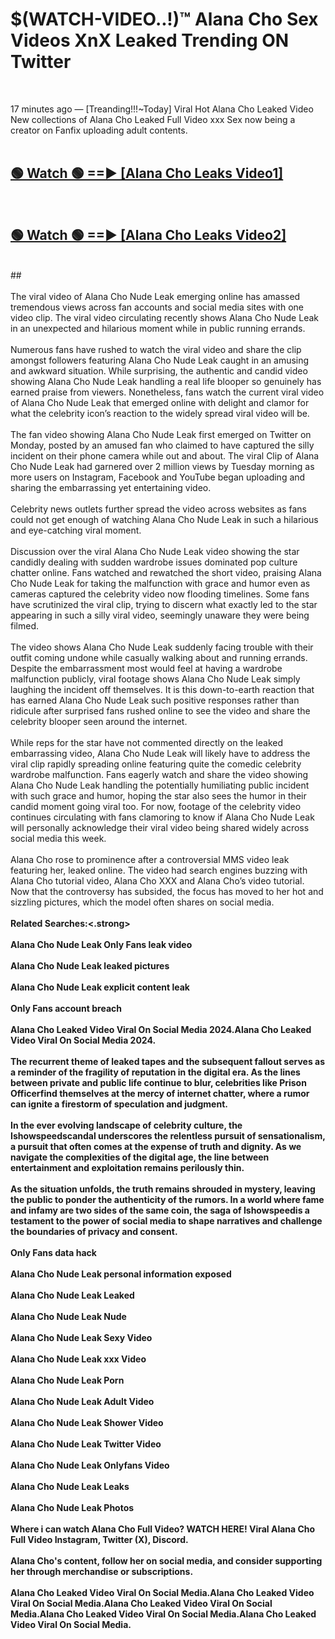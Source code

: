 # $(WATCH-VIDEO..!)™ Alana Cho Sex Videos XnX Leaked Trending ON Twitter<br>
<br>

17 minutes ago — [Treanding!!!~Today] Viral Hot Alana Cho Leaked Video New collections of Alana Cho Leaked Full Video xxx Sex now being a creator on Fanfix uploading adult contents.
<br>
 <br>

##  <a href="https://best2vid.blogspot.com?title=Alana_Cho">🟢 Watch 🟢 ==► [Alana Cho Leaks Video1]</a><br>
  <br>

##  <a href="https://best2vid.blogspot.com?title=Alana_Cho">🟢 Watch 🟢 ==► [Alana Cho Leaks Video2]</a><br>
  <br>
  ##
  <br>
  <br>
The viral video of Alana Cho Nude Leak emerging online has amassed tremendous views across fan accounts and social media sites with one video clip. The viral video circulating recently shows Alana Cho Nude Leak in an unexpected and hilarious moment while in public running errands.
<br><br>
Numerous fans have rushed to watch the viral video and share the clip amongst followers featuring Alana Cho Nude Leak caught in an amusing and awkward situation. While surprising, the authentic and candid video showing Alana Cho Nude Leak handling a real life blooper so genuinely has earned praise from viewers. Nonetheless, fans watch the current viral video of Alana Cho Nude Leak that emerged online with delight and clamor for what the celebrity icon’s reaction to the widely spread viral video will be.
<br><br>
The fan video showing Alana Cho Nude Leak first emerged on Twitter on Monday, posted by an amused fan who claimed to have captured the silly incident on their phone camera while out and about. The viral Clip of Alana Cho Nude Leak had garnered over 2 million views by Tuesday morning as more users on Instagram, Facebook and YouTube began uploading and sharing the embarrassing yet entertaining video.
<br><br>
Celebrity news outlets further spread the video across websites as fans could not get enough of watching Alana Cho Nude Leak in such a hilarious and eye-catching viral moment.
<br><br>
Discussion over the viral Alana Cho Nude Leak video showing the star candidly dealing with sudden wardrobe issues dominated pop culture chatter online. Fans watched and rewatched the short video, praising Alana Cho Nude Leak for taking the malfunction with grace and humor even as cameras captured the celebrity video now flooding timelines. Some fans have scrutinized the viral clip, trying to discern what exactly led to the star appearing in such a silly viral video, seemingly unaware they were being filmed.
<br><br>
The video shows Alana Cho Nude Leak suddenly facing trouble with their outfit coming undone while casually walking about and running errands. Despite the embarrassment most would feel at having a wardrobe malfunction publicly, viral footage shows Alana Cho Nude Leak simply laughing the incident off themselves. It is this down-to-earth reaction that has earned Alana Cho Nude Leak such positive responses rather than ridicule after surprised fans rushed online to see the video and share the celebrity blooper seen around the internet.
<br><br>
While reps for the star have not commented directly on the leaked embarrassing video, Alana Cho Nude Leak will likely have to address the viral clip rapidly spreading online featuring quite the comedic celebrity wardrobe malfunction. Fans eagerly watch and share the video showing Alana Cho Nude Leak handling the potentially humiliating public incident with such grace and humor, hoping the star also sees the humor in their candid moment going viral too. For now, footage of the celebrity video continues circulating with fans clamoring to know if Alana Cho Nude Leak will personally acknowledge their viral video being shared widely across social media this week.
<br><br>
Alana Cho rose to prominence after a controversial MMS video leak featuring her, leaked online. The video had search engines buzzing with Alana Cho tutorial video, Alana Cho XXX and Alana Cho’s video tutorial. Now that the controversy has subsided, the focus has moved to her hot and sizzling pictures, which the model often shares on social media.
<br><br>
<strong>Related Searches:<.strong>
<br><br>
Alana Cho Nude Leak Only Fans leak video
<br><br>
Alana Cho Nude Leak leaked pictures
<br><br>
Alana Cho Nude Leak explicit content leak
<br><br>
Only Fans account breach
<br><br>
Alana Cho Leaked Video Viral On Social Media 2024.Alana Cho Leaked Video Viral On Social Media 2024.
<br><br>
The recurrent theme of leaked tapes and the subsequent fallout serves as a reminder of the fragility of reputation in the digital era. As the lines between private and public life continue to blur, celebrities like Prison Officerfind themselves at the mercy of internet chatter, where a rumor can ignite a firestorm of speculation and judgment.
<br><br>
In the ever evolving landscape of celebrity culture, the Ishowspeedscandal underscores the relentless pursuit of sensationalism, a pursuit that often comes at the expense of truth and dignity. As we navigate the complexities of the digital age, the line between entertainment and exploitation remains perilously thin.
<br><br>
As the situation unfolds, the truth remains shrouded in mystery, leaving the public to ponder the authenticity of the rumors. In a world where fame and infamy are two sides of the same coin, the saga of Ishowspeedis a testament to the power of social media to shape narratives and challenge the boundaries of privacy and consent.
<br><br>
Only Fans data hack
<br><br>
Alana Cho Nude Leak personal information exposed
<br><br>
Alana Cho Nude Leak Leaked
<br><br>
Alana Cho Nude Leak Nude
<br><br>
Alana Cho Nude Leak Sexy Video
<br><br>
Alana Cho Nude Leak xxx Video
<br><br>
Alana Cho Nude Leak Porn
<br><br>
Alana Cho Nude Leak Adult Video
<br><br>
Alana Cho Nude Leak Shower Video
<br><br>
Alana Cho Nude Leak Twitter Video
<br><br>
Alana Cho Nude Leak Onlyfans Video
<br><br>
Alana Cho Nude Leak Leaks
<br><br>
Alana Cho Nude Leak Photos
<br><br>
Where i can watch Alana Cho Full Video? WATCH HERE! Viral Alana Cho Full Video Instagram, Twitter (X), Discord.
<br><br>
Alana Cho's content, follow her on social media, and consider supporting her through merchandise or subscriptions.
<br><br>
Alana Cho Leaked Video Viral On Social Media.Alana Cho Leaked Video Viral On Social Media.Alana Cho Leaked Video Viral On Social Media.Alana Cho Leaked Video Viral On Social Media.Alana Cho Leaked Video Viral On Social Media.
